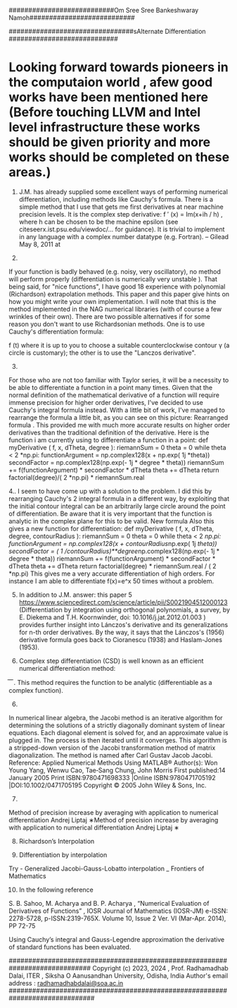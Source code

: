 
###########################Om Sree Sree Bankeshwaray Namoh###########################

################################sAlternate Differentiation ############################


# Looking forward towards pioneers in the computaion world , afew good works have been mentioned here (Before touching LLVM and Intel level infrastructure these works should be given priority and more works should be completed on these areas.)

1)  J.M. has already supplied some excellent ways of performing numerical differentiation, including
methods like Cauchy's formula. There is a simple method that I use that gets me first derivatives at
near machine precision levels. It is the complex step derivative: f ′ (x)
= Im(x+ih / h)
, where h can be
chosen to be the machine epsilon (see citeseerx.ist.psu.edu/viewdoc/... for guidance). It is trivial to
implement in any language with a complex number datatype (e.g. Fortran). – Gilead May 8, 2011 at


2)

If your function is badly behaved (e.g. noisy, very oscillatory), no method will perform properly
(differentiation is numerically very unstable ). That being said, for "nice functions", I have good
18
experience with polynomial (Richardson) extrapolation methods. This paper and this paper
give hints on how you might write your own implementation. I will note that this is the method
implemented in the NAG numerical libraries (with of course a few wrinkles of their own).
There are two possible alternatives if for some reason you don't want to use Richardsonian
methods. One is to use Cauchy's differentiation formula:


f (t)
where it is up to you to choose a suitable counterclockwise contour γ (a circle is customary);
the other is to use the "Lanczos derivative".





3.

For those who are not too familiar with Taylor series, it will be a necessity to be able to
differentiate a function in a point many times. Given that the normal definition of the
mathematical derivative of a function will require immense precision for higher order
derivatives, I've decided to use Cauchy's integral formula instead. With a little bit of work,
I've managed to rearrange the formula a little bit, as you can see on this picture: Rearranged
formula . This provided me with much more accurate results on higher order derivatives than
the traditional definition of the derivative. Here is the function i am currently using to
differentiate a function in a point:
def myDerivative ( f, x, dTheta, degree ):
riemannSum = 0
theta = 0
while theta < 2 *np.pi:
functionArgument = np.complex128(x + np.exp( 1j *theta))
secondFactor = np.complex128(np.exp(- 1j * degree * theta))
riemannSum += f(functionArgument) * secondFactor * dTheta
theta += dTheta
return factorial(degree)/( 2 *np.pi) * riemannSum.real



4.. I seem to have come up with a solution to the problem. I did this by rearranging Cauchy's
2
integral formula in a different way, by exploiting that the initial contour integral can be an
arbitrarily large circle around the point of differentiation. Be aware that it is very important that
the function is analytic in the complex plane for this to be valid.
New formula
Also this gives a new function for differentiation:
def myDerivative ( f, x, dTheta, degree, contourRadius ):
riemannSum = 0
theta = 0
while theta < 2 *np.pi:
functionArgument = np.complex128(x + contourRadius*np.exp( 1j *theta))
secondFactor = ( 1 /contourRadius)**degree*np.complex128(np.exp(- 1j *
degree * theta))
riemannSum += f(functionArgument) * secondFactor * dTheta
theta += dTheta
return factorial(degree) * riemannSum.real / ( 2 *np.pi)
This gives me a very accurate differentiation of high orders. For instance I am able to
differentiate f(x)=e^x 50 times without a problem.







5. In addition to J.M. answer: this paper
5
https://www.sciencedirect.com/science/article/pii/S0021904512000123 (Differentiation by
integration using orthogonal polynomials, a survey, by E. Diekema and T.H. Koornwinder, doi:
10.1016/j.jat.2012.01.003 ) provides further insight into Lánczos's derivative and its
generalizations for n-th order derivatives. By the way, it says that the Lánczos's (1956)
derivative formula goes back to Cioranescu (1938) and Haslam-Jones (1953).



6. Complex step differentiation (CSD) is well known as an efficient numerical differentiation
method:

 ̅  ̅  ̅ .
This method requires the function to be analytic (differentiable as a complex function). 


6.

In numerical linear algebra, the Jacobi method is an iterative algorithm for determining the solutions of a strictly diagonally dominant system of linear equations. Each diagonal element is solved for, and an
approximate value is plugged in. The process is then iterated until it converges. This algorithm is a
stripped-down version of the Jacobi transformation method of matrix diagonalization. The method is
named after Carl Gustav Jacob Jacobi.
Reference:
Applied Numerical Methods Using MATLAB®
Author(s): Won Young Yang, Wenwu Cao, Tae‐Sang Chung, John Morris
First published:14 January 2005
Print ISBN:9780471698333 |Online ISBN:9780471705192 |DOI:10.1002/0471705195
Copyright © 2005 John Wiley & Sons, Inc.



7.

Method of precision increase by averaging with application to numerical differentiation
Andrej Liptaj ∗Method of precision increase by averaging with application to numerical differentiation
Andrej Liptaj ∗



8. Richardson’s Interpolation

9. Differentiation by interpolation

Try - Generalized Jacobi-Gauss-Lobatto interpolation _ Frontiers of Mathematics



10. In the following reference

S. B. Sahoo, M. Acharya and B. P. Acharya , “Numerical Evaluation of Derivatives of Functions” , IOSR Journal of Mathematics (IOSR-JM) e-ISSN: 2278-5728, p-ISSN:2319-765X. Volume 10, Issue 2 Ver. VI (Mar-Apr. 2014), PP 72-75

Using Cauchy’s integral and Gauss-Legendre approximation the derivative of standard functions has been evaluated.  

#############################################################################
Copyright (c) 2023, 2024 , Prof. Radhamadhab Dalai, ITER , Siksha O Aanusandhan University, 
Odisha, India
Author's email address :  radhamadhabdalai@soa.ac.in
##############################################################################

